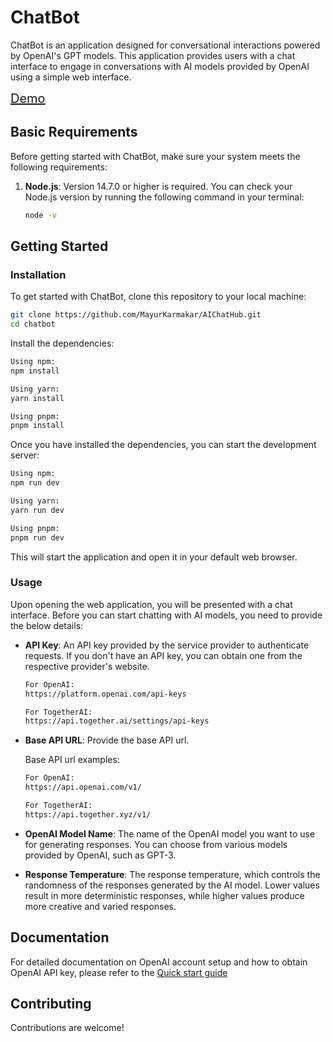 # ChatBot

ChatBot is an application designed for conversational interactions powered by OpenAI's GPT models. This application provides users with a chat interface to engage in conversations with AI models provided by OpenAI using a simple web interface.

<span style="font-size: 20px;">[Demo](https://6642007403039c07f38a7718--resonant-arithmetic-596875.netlify.app/)</span>

## Basic Requirements

Before getting started with ChatBot, make sure your system meets the following requirements:

1. **Node.js**: Version 14.7.0 or higher is required. You can check your Node.js version by running the following command in your terminal:

   ```bash
   node -v
   ```

## Getting Started

### Installation

To get started with ChatBot, clone this repository to your local machine:

```bash
git clone https://github.com/MayurKarmakar/AIChatHub.git
cd chatbot
```

Install the dependencies:

```bash
Using npm:
npm install

Using yarn:
yarn install

Using pnpm:
pnpm install
```

Once you have installed the dependencies, you can start the development server:

```bash
Using npm:
npm run dev

Using yarn:
yarn run dev

Using pnpm:
pnpm run dev
```

This will start the application and open it in your default web browser.

### Usage

Upon opening the web application, you will be presented with a chat interface. Before you can start chatting with AI models, you need to provide the below details:

- **API Key**: An API key provided by the service provider to authenticate requests. If you don't have an API key, you can obtain one from the respective provider's website.

  ```bash
  For OpenAI:
  https://platform.openai.com/api-keys

  For TogetherAI:
  https://api.together.ai/settings/api-keys
  ```

- **Base API URL**: Provide the base API url.

  Base API url examples:

  ```bash
  For OpenAI:
  https://api.openai.com/v1/

  For TogetherAI:
  https://api.together.xyz/v1/
  ```

- **OpenAI Model Name**: The name of the OpenAI model you want to use for generating responses. You can choose from various models provided by OpenAI, such as GPT-3.

- **Response Temperature**: The response temperature, which controls the randomness of the responses generated by the AI model. Lower values result in more deterministic responses, while higher values produce more creative and varied responses.

## Documentation

For detailed documentation on OpenAI account setup and how to obtain OpenAI API key, please refer to the [Quick start guide](https://platform.openai.com/docs/quickstart)

## Contributing

Contributions are welcome!
